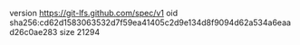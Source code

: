 version https://git-lfs.github.com/spec/v1
oid sha256:cd62d1583063532d7f59ea41405c2d9e134d8f9094d62a534a6eaad26c0ae283
size 21294
